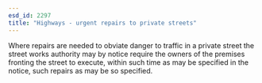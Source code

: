 ```yaml
---
esd_id: 2297
title: "Highways - urgent repairs to private streets"
---
```


Where repairs are needed to obviate danger to traffic in a private street the street works authority may by notice require the owners of the premises fronting the street to execute, within such time as may be specified in the notice, such repairs as may be so specified.

